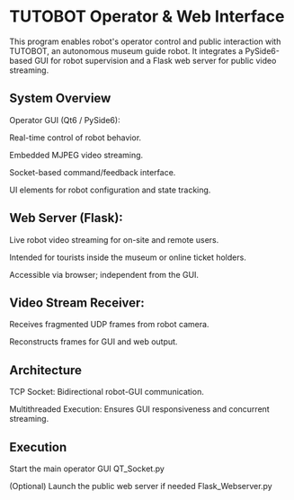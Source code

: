 # TUTOBOT Operator & Web Interface
This program enables robot's operator control and public interaction with TUTOBOT, an autonomous museum guide robot. It integrates a PySide6-based GUI for robot supervision and a Flask web server for public video streaming.

## System Overview
Operator GUI (Qt6 / PySide6):

Real-time control of robot behavior.

Embedded MJPEG video streaming.

Socket-based command/feedback interface.

UI elements for robot configuration and state tracking.

## Web Server (Flask):

Live robot video streaming for on-site and remote users.

Intended for tourists inside the museum or online ticket holders.

Accessible via browser; independent from the GUI.

## Video Stream Receiver:

Receives fragmented UDP frames from robot camera.

Reconstructs frames for GUI and web output.

## Architecture

TCP Socket: Bidirectional robot-GUI communication.

Multithreaded Execution: Ensures GUI responsiveness and concurrent streaming.

## Execution 
Start the main operator GUI
 QT_Socket.py

(Optional) Launch the public web server if needed
 Flask_Webserver.py
